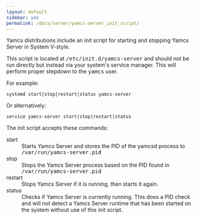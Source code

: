 ```yaml
---
layout: default
sidebar: yes
permalink: /docs/server/yamcs-server_init_script/
---
```


Yamcs distributions include an init script for starting and stopping Yamcs Server in System V-style.

This script is located at <tt>/etc/init.d/yamcs-server</tt> and should not be run directly but instead via your system's service manager. This will perform proper stepdown to the <tt>yamcs</tt> user.

For example:

    systemd start|stop|restart|status yamcs-server

Or alternatively:

    service yamcs-server start|stop|restart|status


The init script accepts these commands:

<dl>
    <dt class="code">start</dt>
    <dd>
        Starts Yamcs Server and stores the PID of the yamcsd process to <tt>/var/run/yamcs-server.pid</tt>
    </dd>
    <dt class="code">stop</dt>
    <dd>
        Stops the Yamcs Server process based on the PID found in <tt>/var/run/yamcs-server.pid</tt>
    </dd>
    <dt class="code">restart</dt>
    <dd>
        Stops Yamcs Server if it is running, then starts it again.
    </dd>
    <dt class="code">status</dt>
    <dd>
        Checks if Yamcs Server is currently running. This does a PID check and will not detect a Yamcs Server runtime that has been started on the system without use of this init script.
    </dd>
</dl>
